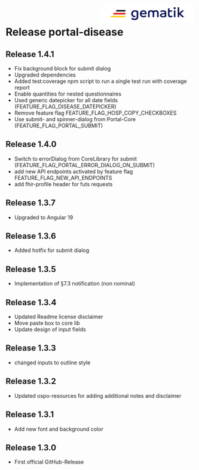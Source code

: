 <img align="right" width="250" height="47" src="./media/Gematik_Logo_Flag.png"/> <br/>    

# Release portal-disease

## Release 1.4.1
- Fix background block for submit dialog
- Upgraded dependencies
- Added test:coverage npm script to run a single test run with coverage report
- Enable quantities for nested questionnaires
- Used generic datepicker for all date fields (FEATURE_FLAG_DISEASE_DATEPICKER)
- Remove feature flag FEATURE_FLAG_HOSP_COPY_CHECKBOXES
- Use submit- and spinner-dialog from Portal-Core (FEATURE_FLAG_PORTAL_SUBMIT)

## Release 1.4.0
- Switch to errorDialog from CoreLibrary for submit (FEATURE_FLAG_PORTAL_ERROR_DIALOG_ON_SUBMIT)
- add new API endpoints activated by feature flag FEATURE_FLAG_NEW_API_ENDPOINTS
- add fhir-profile header for futs requests

## Release 1.3.7
- Upgraded to Angular 19

## Release 1.3.6
- Added hotfix for submit dialog

## Release 1.3.5
- Implementation of §7.3 notification (non nominal)

## Release 1.3.4
- Updated Readme license disclaimer
- Move paste box to core lib
- Update design of input fields

## Release 1.3.3
- changed inputs to outline style

## Release 1.3.2
- Updated ospo-resources for adding additional notes and disclaimer

## Release 1.3.1
- Add new font and background color

## Release 1.3.0
- First official GitHub-Release
